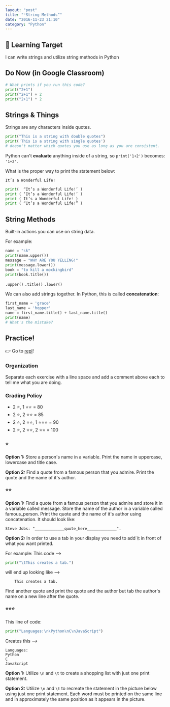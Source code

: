 ```yaml
---
layout: "post"
title: "❝String Methods❞"
date: "2016-11-23 21:10"
category: "Python"
---
```


## 🎯 Learning Target
I can write strings and utilize string methods in Python

## Do Now (in Google Classroom)
```python
# What prints if you run this code?
print("2+1")
print("2+1") + 2
print("2+1") * 2
```

## Strings & Things
Strings are any characters inside quotes.

```python
print("This is a string with double quotes")
print('This is a string with single quotes')
# doesn't matter which quotes you use as long as you are consistent.
```
Python can't **evaluate** anything inside of a string, so `print('1+2')` becomes: `'1+2'`.

What is the proper way to print the statement below:

`It’s a Wonderful Life!`

```python
print(  “It’s a Wonderful Life!’ )
print ( ‘It’s a Wonderful Life!’ )
print ( It’s a Wonderful Life! )
print ( “It’s a Wonderful Life!” )
```
<!--hiiiiii  -->

## String Methods

Built-in actions you can use on string data.

For example:

```python
name = "sk"
print(name.upper())
message = "WHY ARE YOU YELLING!"
print(message.lower())
book = "to kill a mockingbird"
print(book.title())
```

`.upper()`
`.title()`
`.lower()`

We can also add strings together. In Python, this is called **concatenation**:

```python
first_name = 'grace'
last_name = 'hopper'
name = first_name.title() + last_name.title()
print(name)
# What's the mistake?
```

## Practice!
👉 Go to [repl](http://repl.it/)!

### Organization

Separate each exercise with a line space and add a comment above each to tell me what you are doing.

### Grading Policy

- 2 ⭐, 1 ⭐⭐ = 80
- 2 ⭐, 2 ⭐⭐ = 85
- 2 ⭐, 2 ⭐⭐, 1 ⭐⭐⭐ = 90
- 2 ⭐, 2 ⭐⭐, 2 ⭐⭐ = 100

#### ⭐
 **Option 1:** Store a person's name in a variable. Print the name in uppercase, lowercase and title case.    

**Option 2:** Find a quote from a famous person that you admire. Print the quote and the name of it's author.

#### ⭐⭐
**Option 1:** Find a quote from a famous person that you admire and store it in a variable called message. Store the name of the author in a variable called famous_person. Print the quote and the name of it's author using concatenation. It should look like:

`Steve Jobs: "_____________quote_here_____________". `

**Option 2:** In order to use a tab in your display you need to add \t in front of what you want printed.

For example:
This code -->   

```python
print("\tThis creates a tab.")       
```
will end up looking like -->

`    This creates a tab.`

Find another quote and print the quote and the author but tab the author's name on a new line after the quote.

#### ⭐⭐⭐
This line of code:

```python
print("Languages:\n\Python\nC\nJavaScript")
```

Creates this -->

```
Languages:
Python
C
JavaScript
```

**Option 1:** Utilize `\n` and `\t`  to create a shopping list with just one print statement.

**Option 2:** Utilize `\n` and `\t`  to recreate the statement in the picture below using just one print statement. Each word must be printed on the same line and in approximately the same position as it appears in the picture.
